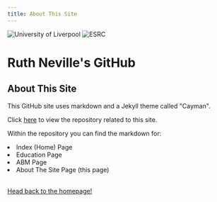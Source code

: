 ```yaml
---
title: About This Site
---
```

![University of Liverpool](https://user-images.githubusercontent.com/71274167/97724887-6af12480-1ac5-11eb-823c-687199a9b36e.png) ![ESRC](https://user-images.githubusercontent.com/71274167/97725173-c7ecda80-1ac5-11eb-9be1-fa21d09976eb.png)

<h1> Ruth Neville's GitHub </h1>

<h2> About This Site </h2>

<p> This GitHub site uses markdown and a Jekyll theme called "Cayman". </p>

<p> Click <a href="https://github.com/ruthneville/ruthneville.github.io"> here</a> to view the repository related to this site. </p>
  
<p> Within the repository you can find the markdown for:
  <li> Index (Home) Page </ul>
  <li> Education Page </ul>
  <li> ABM Page </ul>
  <li> About The Site Page (this page) </ul>
<br>
<br>

<p><a href="https://ruthneville.github.io/">Head back to the homepage!</a> </p>
   

